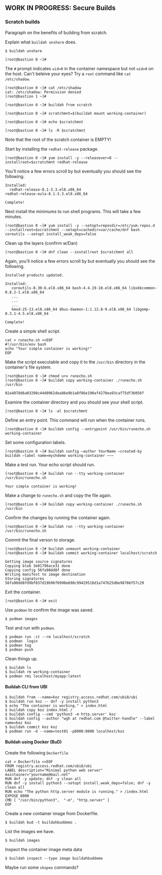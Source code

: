 ## WORK IN PROGRESS: Secure Builds

### Scratch builds

Paragraph on the benefits of building from scratch.

Explain what `buildah unshare` does. 

~~~shell
$ buildah unshare

[root@bastion 0 ~]#
~~~

The `#` prompt indicates `uid=0` in the container
namespace but not `uid=0` on the host. Can't beleive your eyes? Try a `root` command
like `cat /etc/shadow`.

~~~shell
[root@bastion 0 ~]# cat /etc/shadow
cat: /etc/shadow: Permission denied
[root@bastion 1 ~]#
~~~

~~~shell
[root@bastion 0 ~]# buildah from scratch

[root@bastion 0 ~]# scratchmnt=$(buildah mount working-container)

[root@bastion 0 ~]# echo $scratchmnt

[root@bastion 0 ~]# ls -R $scratchmnt
~~~

Note that the root of the scratch container is EMPTY!

Start by installing the `redhat-release` package. 

~~~shell
[root@bastion 0 ~]# yum install -y --releasever=8 --installroot=$scratchmnt redhat-release
~~~

You'll notice a few errors scroll
by but eventually you should see the following.

~~~shell
Installed:
  redhat-release-8.1-3.3.el8.x86_64                                           redhat-release-eula-8.1-3.3.el8.x86_64

Complete!
~~~

Next install the minimums to run shell programs. This will take a few minutes. 

~~~shell
[root@bastion 0 ~]# yum install -y --setopt=reposdir=/etc/yum.repos.d --installroot=$scratchmnt --setopt=cachedir=var/cache/dnf bash coreutils --setopt install_weak_deps=false 
~~~

Clean up the layers (confirm w/Dan)

~~~shell
[root@bastion 0 ~]# dnf clean --installroot $scratchmnt all
~~~

Again, you'll notice 
a few errors scroll by but eventually you should see the following.

~~~shell
Installed products updated.

Installed:
   coreutils-8.30-6.el8.x86_64 bash-4.4.19-10.el8.x86_64 libxkbcommon-0.8.2-1.el8.x86_64
   ...
   ...
   ...
   kmod-25-13.el8.x86_64 dbus-daemon-1:1.12.8-9.el8.x86_64 libgomp-8.3.1-4.5.el8.x86_64

Complete!
~~~

Create a simple shell script.

~~~shell
cat > runecho.sh <<EOF
#!/usr/bin/env bash
echo "Your simple container is working!"
EOF
~~~

Make the script executable and copy it to the `/usr/bin` directory
in the container's file system.

~~~shell
[root@bastion 0 ~]# chmod u+x runecho.sh
[root@bastion 0 ~]# buildah copy working-container ./runecho.sh /usr/bin

02a4078d6a03298c44d0962dea86e9b1a8f86e190af4270ea93caf75df36056f
~~~

Examine the container directory and you should see your shell script.

~~~shell
[root@bastion 0 ~]# ls -al $scratchmnt
~~~

Define an entry point. This command will run when the container runs.

~~~shell
[root@bastion 0 ~]# buildah config --entrypoint /usr/bin/runecho.sh working-container
~~~

Set some configuration labels.

~~~shell
[root@bastion 0 ~]# buildah config –author YourName –created-by buildah –label name=myshdemo working-container ~~~
~~~

Make a test run. Your echo script should run.

~~~shell
[root@bastion 0 ~]# buildah run --tty working-container /usr/bin/runecho.sh

Your simple container is working!
~~~

Make a change to `runecho.sh` and copy the file again.

~~~shell
[root@bastion 0 ~]# buildah copy working-container ./runecho.sh /usr/bin
~~~

Confirm the changes by running the container again.

~~~shell
[root@bastion 0 ~]# buildah run --tty working-container /usr/bin/runecho.sh
~~~

Commit the final verson to storage.

~~~shell
[root@bastion 0 ~]# buildah unmount working-container
[root@bastion 0 ~]# buildah commit working-container localhost/scratch

Getting image source signatures
Copying blob 3e01796ace31 done
Copying config 56fa90dd8f done
Writing manifest to image destination
Storing signatures
56fa90dd8fd9bf037d19b96f6990e698c99429518d1a747b25d8e98766f57c29
~~~

Exit the container.
~~~shell
[root@bastion 0 ~]# exit
~~~

Use `podman` to confirm the image was saved.

~~~shell
$ podman images
~~~

Test and run with `podman`.

~~~shell
$ podman run -it --rm localhost/scratch
$ podman  login
$ podman tag
$ podman push
~~~

Clean things up.

~~~shell
$ buildah ls
$ buildah rm working-container
$ podman rmi localhost/myapp:latest
~~~

#### Buildah CLI from UBI

~~~shell
$ buildah from --name=koz registry.access.redhat.com/ubi8/ubi
$ buildah run koz -- dnf -y install python3
$ echo "The container is working." > index.html
$ buildah copy koz index.html /
$ buildah config --cmd 'python3 -m http.server' koz
$ buildah config --author "wgh at redhat.com @twitter-handle" --label name=koz koz
$ buildah commit koz koz
$ podman run -d --name=test01 -p8000:8000 localhost/koz
~~~

#### Buildah using Docker (BuD)

Create the following `Dockerfile`

~~~shell
cat > Dockerfile <<EOF
FROM registry.access.redhat.com/ubi8/ubi
LABEL description="Minimal python web server" maintainer="yourname@mail.net"
RUN dnf -y update; dnf -y clean all
RUN dnf -y install python3 --setopt install_weak_deps=false; dnf -y clean all
RUN echo "The python http.server module is running." > /index.html
EXPOSE 8000
CMD [ "/usr/bin/python3",  "-m", "http.server" ]
EOF
~~~

Create a new container image from Dockerfile.

~~~shell
$ buildah bud -t buildahbuddemo .
~~~

List the images we have.

~~~shell
$ buildah images
~~~

Inspect the container image meta data

~~~shell
$ buildah inspect --type image buildahbuddemo
~~~

Maybe run some `skopeo` commands?
